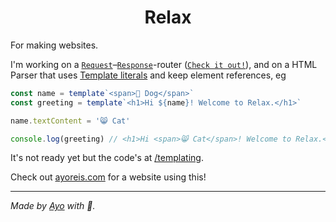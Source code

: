 <h1 align="center">Relax</h1>

For making websites.

I'm working on a [`Request`](https://developer.mozilla.org/en-US/docs/Web/API/Request)–[`Response`](https://developer.mozilla.org/en-US/docs/Web/API/Response)-router ([`Check it out!`](/router/router.ts)), and on a HTML Parser that uses [Template literals](https://developer.mozilla.org/en-US/docs/Web/JavaScript/Reference/Template_literals) and keep element references, eg

```ts
const name = template`<span>🐶 Dog</span>`
const greeting = template`<h1>Hi ${name}! Welcome to Relax.</h1>`

name.textContent = '😸 Cat'

console.log(greeting) // <h1>Hi <span>😸 Cat</span>! Welcome to Relax.</h1>
```

It's not ready yet but the code's at [/templating](/templating).

Check out [ayoreis.com](//ayoreis.com) for a website using this!

---

_Made by [Ayo](//ayoreis.com) with 💖._
